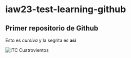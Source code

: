 # iaw23-test-learning-github

## Primer repositorio de Github

Esto es _cursiva_ y la segrita es **así**

![ITC Cuatrovientos](http://www.cuatrovientos.org/wp-content/uploads/2023/03/logo-cuatrovientos-2-1-300x75.png)

